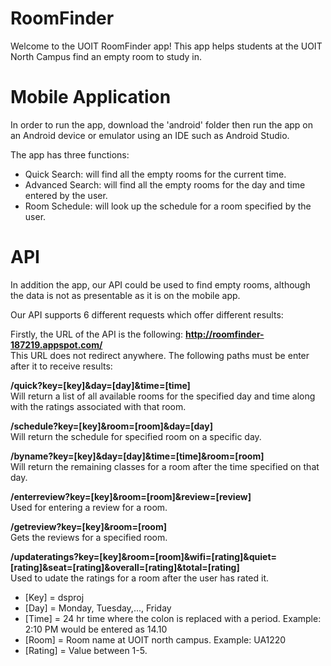 # RoomFinder

Welcome to the UOIT RoomFinder app! This app helps students at the UOIT North Campus find an empty room to study in. 

# Mobile Application
In order to run the app, download the 'android' folder then run the app on an Android device or emulator using an IDE such as Android Studio. 

The app has three functions:
- Quick Search: will find all the empty rooms for the current time.
- Advanced Search: will find all the empty rooms for the day and time entered by the user.
- Room Schedule: will look up the schedule for a room specified by the user.

# API
In addition the app, our API could be used to find empty rooms, although the data is not as presentable as it is on the mobile app.

Our API supports 6 different requests which offer different results:

Firstly, the URL of the API is the following:
<b> http://roomfinder-187219.appspot.com/</b> <br>
This URL does not redirect anywhere. The following paths must be enter after it to receive results:

<b>/quick?key=[key]&day=[day]&time=[time]</b><br>
Will return a list of all available rooms for the specified day and time along with the ratings associated with that room.

<b>/schedule?key=[key]&room=[room]&day=[day] </b><br>
Will return the schedule for specified room on a specific day.

<b>/byname?key=[key]&day=[day]&time=[time]&room=[room] </b><br>
Will return the remaining classes for a room after the time specified on that day.

<b>/enterreview?key=[key]&room=[room]&review=[review]</b><br>
Used for entering a review for a room.

<b>/getreview?key=[key]&room=[room] </b><br>
Gets the reviews for a specified room.

<b>/updateratings?key=[key]&room=[room]&wifi=[rating]&quiet=[rating]&seat=[rating]&overall=[rating]&total=[rating] </b><br>
Used to udate the ratings for a room after the user has rated it.

- [Key] = dsproj
- [Day] = Monday, Tuesday,..., Friday
- [Time] = 24 hr time where the colon is replaced with a period. Example: 2:10 PM would be entered as 14.10
- [Room] = Room name at UOIT north campus. Example: UA1220 
- [Rating] = Value between 1-5.
